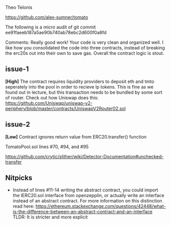 Theo Telonis

https://github.com/alex-sumner/tomato

The following is a micro audit of git commit ee91faeeb187a5ae90b740ab78ebc2d600f0a8fd

Comments: Really good work! Your code is very clean and organized well. I like how you consolidated the code into three contracts, instead of breaking the erc20s out into their own to save gas. Overall the contract logic is stout. 

## issue-1

**[High]** The contract requires liquidity providers to deposit eth and tmto seperately into the pool in order to recieve lp tokens. This is fine as we found out in lecture, but this transaction needs to be bundled by some sort of router. Check out how Uniswap does this: https://github.com/Uniswap/uniswap-v2-periphery/blob/master/contracts/UniswapV2Router02.sol

## issue-2

**[Low]** Contract ignores return value from ERC20.transfer() function

TomatoPool.sol lines #70, #94, and #95

https://github.com/crytic/slither/wiki/Detector-Documentation#unchecked-transfer

##  Nitpicks 

- Instead of lines #11-14 writing the abstract contract, you could import the IERC20.sol interface from openzepplin, or actually write an interface instead of an abstract contract. For more information on this distinction read here: https://ethereum.stackexchange.com/questions/42448/what-is-the-difference-between-an-abstract-contract-and-an-interface
TLDR: It is stricter and more explicit